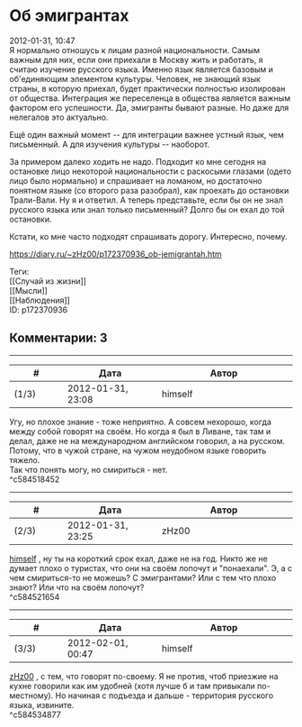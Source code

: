 Об эмигрантах
=============

  
2012-01-31, 10:47  
 Я нормально отношусь к лицам разной национальности. Самым важным для них, если они приехали в Москву жить и работать, я считаю изучение русского языка. Именно язык является базовым и об'единяющим элементом культуры. Человек, не знающий язык страны, в которую приехал, будет практически полностью изолирован от общества. Интеграция же переселенца в общества является важным фактором его успешности. Да, эмигранты бывают разные. Но даже для нелегалов это актуально.   
   
 Ещё один важный момент -- для интеграции важнее устный язык, чем письменный. А для изучения культуры -- наоборот.   
   
 За примером далеко ходить не надо. Подходит ко мне сегодня на остановке лицо некоторой национальности с раскосыми глазами (одето лицо было нормально) и спрашивает на ломаном, но достаточно понятном языке (со второго раза разобрал), как проехать до остановки Трали-Вали. Ну я и ответил. А теперь представьте, если бы он не знал русского языка или знал только письменный? Долго бы он ехал до той остановки.   
   
 Кстати, ко мне часто подходят спрашивать дорогу. Интересно, почему.   
  
<https://diary.ru/~zHz00/p172370936_ob-jemigrantah.htm>  
  
Теги:  
[[Случай из жизни]]  
[[Мысли]]  
[[Наблюдения]]  
ID: p172370936  


Комментарии: 3
--------------

  


---



|         #         |              Дата              |                     Автор                     |           ID           |
| --- | --- | --- | --- |
| (1/3) | 2012-01-31, 23:08 | himself | c584518452 |

  
 Угу, но плохое знание - тоже неприятно. А совсем нехорошо, когда между собой говорят на своём. Но когда я был в Ливане, так там и делал, даже не на международном английском говорил, а на русском. Потому, что в чужой стране, на чужом неудобном языке говорить тяжело.   
 Так что понять могу, но смириться - нет.   
 ^c584518452

---



|         #         |              Дата              |                     Автор                     |           ID           |
| --- | --- | --- | --- |
| (2/3) | 2012-01-31, 23:25 | zHz00 | c584521654 |

  
  [himself](/~himself/ "void")  , ну ты на короткий срок ехал, даже не на год. Никто же не думает плохо о туристах, что они на своём лопочут и "понаехали". Э, а с чем смириться-то не можешь? С эмигрантами? Или с тем что плохо знают? Или что на своём лопочут?   
 ^c584521654

---



|         #         |              Дата              |                     Автор                     |           ID           |
| --- | --- | --- | --- |
| (3/3) | 2012-02-01, 00:47 | himself | c584534877 |

  
  [zHz00](/~zHz00/ "Untitled")  , с тем, что говорят по-своему. Я не против, чтоб приезжие на кухне говорили как им удобней (хотя лучше б и там привыкали по-местному). Но начиная с подъезда и дальше - территория русского языка, извините.   
 ^c584534877
